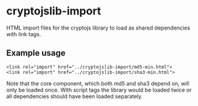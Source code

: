 # cryptojslib-import


HTML import files for the cryptojs library to load as shared dependencies with link tags.

## Example usage

    <link rel="import" href="../cryptojslib-import/md5-min.html">
    <link rel="import" href="../cryptojslib-import/sha3-min.html">


Note that the core component, which both md5 and sha3 depend on, will only be loaded once. With script tags the 
library would be loaded twice or all dependencies should have been loaded separately.

